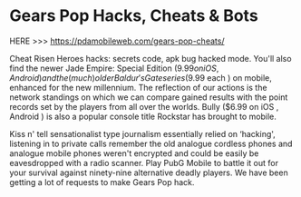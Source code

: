 # Gears Pop Hacks, Cheats & Bots

HERE >>> https://pdamobileweb.com/gears-pop-cheats/

Cheat Risen Heroes hacks: secrets code, apk bug hacked mode. You'll also find the newer Jade Empire: Special Edition ($9.99 on iOS , Android ) and the (much) older Baldur's Gate series ($9.99 each ) on mobile, enhanced for the new millennium. The reflection of our actions is the network standings on which we can compare gained results with the point records set by the players from all over the worlds. Bully ($6.99 on iOS , Android ) is also a popular console title Rockstar has brought to mobile.

Kiss n' tell sensationalist type journalism essentially relied on ‘hacking', listening in to private calls remember the old analogue cordless phones and analogue mobile phones weren't encrypted and could be easily be eavesdropped with a radio scanner. Play PubG Mobile to battle it out for your survival against ninety-nine alternative deadly players. We have been getting a lot of requests to make Gears Pop hack.
